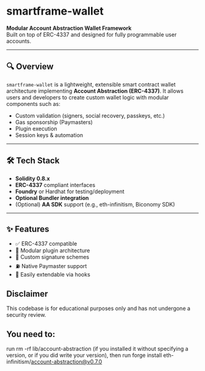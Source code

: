 # smartframe-wallet

**Modular Account Abstraction Wallet Framework**  
Built on top of ERC-4337 and designed for fully programmable user accounts.

---

## 🔍 Overview

`smartframe-wallet` is a lightweight, extensible smart contract wallet architecture implementing **Account Abstraction (ERC-4337)**. It allows users and developers to create custom wallet logic with modular components such as:

- Custom validation (signers, social recovery, passkeys, etc.)
- Gas sponsorship (Paymasters)
- Plugin execution
- Session keys & automation

---

## 🛠️ Tech Stack

- **Solidity 0.8.x**
- **ERC-4337** compliant interfaces
- **Foundry** or Hardhat for testing/deployment
- **Optional Bundler integration**
- (Optional) **AA SDK** support (e.g., eth-infinitism, Biconomy SDK)

---

## ✨ Features

- ✅ ERC-4337 compatible
- 🔌 Modular plugin architecture
- 🔐 Custom signature schemes
- ⛽ Native Paymaster support
- 🧩 Easily extendable via hooks

## Disclaimer

This codebase is for educational purposes only and has not undergone a security review.

## You need to:

run rm -rf lib/account-abstraction (if you installed it without specifying a version, or if you did write your version), then run forge install eth-infinitism/account-abstraction@v0.7.0
